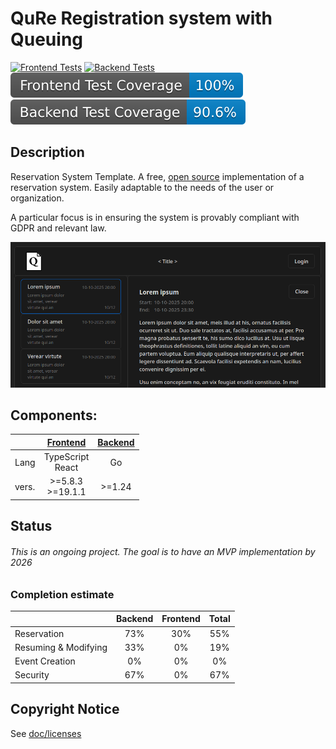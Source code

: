 # QuRe Registration system with Queuing

[![Frontend Tests](https://github.com/JValtteri/qure/actions/workflows/frontend-tests.yml/badge.svg)](https://github.com/JValtteri/qure/actions/workflows/frontend-tests.yml)
[![Backend Tests](https://github.com/JValtteri/qure/actions/workflows/backend-tests.yml/badge.svg)](https://github.com/JValtteri/qure/actions/workflows/backend-tests.yml)
![Frontend Coverage](https://github.com/JValtteri/qure/blob/badges/.badges/main/frontend-coverage-badge.svg)
![Backend Coverage](https://github.com/JValtteri/qure/blob/badges/.badges/main/backend-coverage-badge.svg)

## Description

Reservation System Template. A free, [open source](LICENSE) implementation of a reservation system. Easily adaptable to the needs of the user or organization.

A particular focus is in ensuring the system is provably compliant with GDPR and relevant law.

![screenshot](images/Screenshot.png)

## Components:

|       | [Frontend](client/README.md) | [Backend](server/README.md) |
| ----- | :-------------------: | :----: |
| Lang  | TypeScript <br> React |   Go   |
| vers. | >=5.8.3 <br> >=19.1.1 | >=1.24 |

## Status

###### This is an ongoing project. The goal is to have an MVP implementation by 2026


### Completion estimate

|                      | Backend | Frontend | Total |
| -------------------- | :-----: | :------: | :---: |
| Reservation          |   73%   |   30%    |  55%  |
| Resuming & Modifying |   33%   |   0%     |  19%  |
| Event Creation       |   0%    |   0%     |  0%   |
| Security             |   67%   |   0%     |  67%  |

## Copyright Notice

See [doc/licenses](doc/licenses/README.md)
